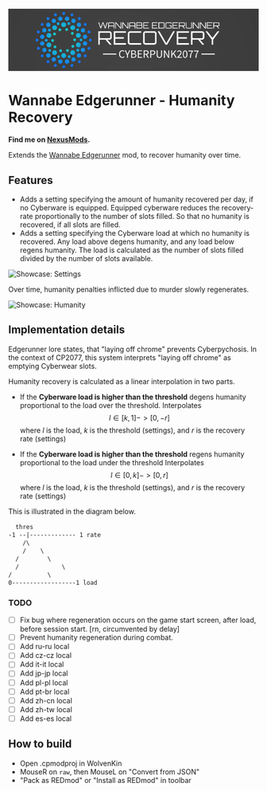 <p align="center">
<img src="assets/banner.png" alt="Logo">

# Wannabe Edgerunner - Humanity Recovery

**Find me on [NexusMods](https://www.nexusmods.com/cyberpunk2077/mods/6330).**

Extends the [Wannabe Edgerunner](https://www.nexusmods.com/cyberpunk2077/mods/5646) mod, to recover humanity over time.

## Features

* Adds a setting specifying the amount of humanity recovered per day, if no Cyberware is equipped. Equipped cyberware reduces the recovery-rate proportionally to the number of slots filled. So that no humanity is recovered, if all slots are filled.
* Adds a setting specifying the Cyberware load at which no humanity is recovered. Any load above degens humanity, and any load below regens humanity. The load is calculated as the number of slots filled divided by the number of slots available.

![Showcase: Settings](https://user-images.githubusercontent.com/19748542/200834546-c1a1492d-c6d6-4ea4-9d5a-044c23781f6c.png)

Over time, humanity penalties inflicted due to murder slowly regenerates.

![Showcase: Humanity](https://user-images.githubusercontent.com/19748542/200698707-8de548ec-3c52-48be-8ac0-5c7eb0e22ea6.png)

## Implementation details

Edgerunner lore states, that "laying off chrome" prevents Cyberpychosis. In the context of CP2077, this system interprets "laying off chrome" as emptying Cyberwear slots.

Humanity recovery is calculated as a linear interpolation in two parts.

- If the **Cyberware load is higher than the threshold** degens humanity proportional to the load over the threshold. Interpolates $$l \in [k,1] -> [0,-r]$$ where $l$ is the load, $k$ is the threshold (settings), and $r$ is the recovery rate (settings)

- If the **Cyberware load is higher than the threshold** regens humanity proportional to the load under the threshold Interpolates $$l \in [0,k] -> [0,r]$$ where $l$ is the load, $k$ is the threshold (settings), and $r$ is the recovery rate (settings)

This is illustrated in the diagram below.
```
  thres
-1 --|------------- 1 rate
    /\
    /    \
  /        \
  /            \
/          \ 
0------------------1 load
```

### TODO
- [ ] Fix bug where regeneration occurs on the game start screen, after load, before session start. [rn, circumvented by delay]
- [ ] Prevent humanity regeneration during combat.
- [ ] Add ru-ru local
- [ ] Add cz-cz local
- [ ] Add it-it local
- [ ] Add jp-jp local
- [ ] Add pl-pl local
- [ ] Add pt-br local
- [ ] Add zh-cn local
- [ ] Add zh-tw local
- [ ] Add es-es local

## How to build

- Open .cpmodproj in WolvenKin
- MouseR on `raw`, then MouseL on "Convert from JSON"
- "Pack as REDmod" or "Install as REDmod" in toolbar
